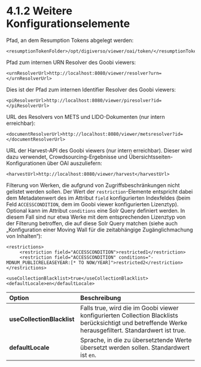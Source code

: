 # 4.1.2 Weitere Konfigurationselemente

Pfad, an dem Resumption Tokens abgelegt werden:

```markup
<resumptionTokenFolder>/opt/digiverso/viewer/oai/token/</resumptionTokenFolder>
```



Pfad zum internen URN Resolver des Goobi viewers:

```markup
<urnResolverUrl>http://localhost:8080/viewer/resolver?urn=</urnResolverUrl>
```



Dies ist der Pfad zum internen Identifier Resolver des Goobi viewers:

```markup
<piResolverUrl>http://localhost:8080/viewer/piresolver?id=</piResolverUrl>
```



URL des Resolvers von METS und LIDO-Dokumenten \(nur intern erreichbar\):

```markup
<documentResolverUrl>http://localhost:8080/viewer/metsresolver?id=</documentResolverUrl>
```



URL der Harvest-API des Goobi viewers \(nur intern erreichbar\). Dieser wird dazu verwendet, Crowdsourcing-Ergebnisse und Übersichtsseiten-Konfigurationen über OAI auszuliefern:

```markup
<harvestUrl>http://localhost:8080/viewer/harvest</harvestUrl>
```



Filterung von Werken, die aufgrund von Zugriffsbeschränkungen nicht gelistet werden sollen. Der Wert der `restriction`-Elemente entspricht dabei dem Metadatenwert des im Attribut `field` konfigurierten Indexfeldes \(beim Feld `ACCESSCONDITION`, dem im Goobi viewer konfigurierten Lizenztyp\). Optional kann im Attribut `conditions` eine Solr Query definiert werden. In diesem Fall sind nur etwa Werke mit dem entsprechenden Lizenztyp von der Filterung betroffen, die auf diese Solr Query matchen \(siehe auch „Konfiguration einer Moving Wall für die zeitabhängige Zugänglichmachung von Inhalten“\):

```markup
<restrictions>
     <restriction field="ACCESSCONDITION">restricted1</restriction>
     <restriction field="ACCESSCONDITION" conditions="-MDNUM_PUBLICRELEASEYEAR:[* TO NOW/YEAR]">restricted2</restriction>
</restrictions>
```



```markup
<useCollectionBlacklist>true</useCollectionBlacklist>
<defaultLocale>en</defaultLocale>
```

| Option | Beschreibung |
| :--- | :--- |
| **useCollectionBlacklist** | Falls true, wird die im Goobi viewer konfigurierten Collection Blacklists berücksichtigt und betreffende Werke herausgefiltert. Standardwert ist true. |
| **defaultLocale** | Sprache, in die zu übersetztende Werte übersetzt werden sollen. Standardwert ist `en`.  |

